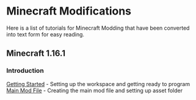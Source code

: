 # Minecraft Modifications

Here is a list of tutorials for Minecraft Modding that have been converted into text form for easy reading.

## Minecraft 1.16.1

### Introduction
[Getting Started](https://championash5357.github.io/ChampionAsh5357/tutorial/minecraft/1.16.1/getting_started.md) - Setting up the workspace and getting ready to program  
[Main Mod File](https://championash5357.github.io/ChampionAsh5357/tutorial/minecraft/1.16.1/main_file.md) - Creating the main mod file and setting up asset folder

